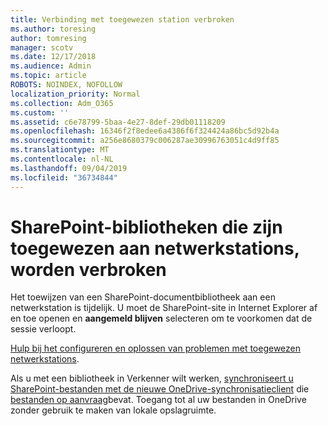 ```yaml
---
title: Verbinding met toegewezen station verbroken
ms.author: toresing
author: tomresing
manager: scotv
ms.date: 12/17/2018
ms.audience: Admin
ms.topic: article
ROBOTS: NOINDEX, NOFOLLOW
localization_priority: Normal
ms.collection: Adm_O365
ms.custom: ''
ms.assetid: c6e78799-5baa-4e27-8def-29db01118209
ms.openlocfilehash: 16346f2f8edee6a4386f6f324424a86bc5d92b4a
ms.sourcegitcommit: a256e8680379c006287ae30996763051c4d9ff85
ms.translationtype: MT
ms.contentlocale: nl-NL
ms.lasthandoff: 09/04/2019
ms.locfileid: "36734844"
---
```

# <a name="sharepoint-libraries-mapped-to-network-drives-become-disconnected"></a>SharePoint-bibliotheken die zijn toegewezen aan netwerkstations, worden verbroken

Het toewijzen van een SharePoint-documentbibliotheek aan een netwerkstation is tijdelijk. U moet de SharePoint-site in Internet Explorer af en toe openen en **aangemeld blijven** selecteren om te voorkomen dat de sessie verloopt. 
  
[Hulp bij het configureren en oplossen van problemen met toegewezen netwerkstations](https://docs.microsoft.com/sharepoint/support/administration/troubleshoot-mapped-network-drives).
  
Als u met een bibliotheek in Verkenner wilt werken, [synchroniseert u SharePoint-bestanden met de nieuwe OneDrive-synchronisatieclient](https://support.office.com/article/6de9ede8-5b6e-4503-80b2-6190f3354a88.aspx) die [bestanden op aanvraag](https://support.office.com/article/0e6860d3-d9f3-4971-b321-7092438fb38e.aspx)bevat. Toegang tot al uw bestanden in OneDrive zonder gebruik te maken van lokale opslagruimte.
  

